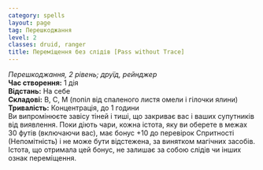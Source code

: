 ```yaml
---
category: spells
layout: page
tag: Перешкоджання
level: 2
classes: druid, ranger
title: Переміщення без слідів [Pass without Trace]
---
```


_Перешкоджання, 2 рівень; друїд, рейнджер_  
**Час створення:** 1 дія    
**Відстань:** На себе    
**Складові:** В, С, М (попіл від спаленого листя омели і гілочки ялини)     
**Тривалість:** Концентрація, до 1 години <br/> Ви випромінюєте завісу тіней і тиші, що закриває вас і ваших супутників від виявлення. Поки діють чари, кожна істота, яку ви оберете в межах 30 футів (включаючи вас), має бонус +10 до перевірок Спритності (Непомітність) і не може бути відстежена, за винятком магічних засобів. Істота, що отримала цей бонус, не залишає за собою слідів чи інших ознак переміщення.
